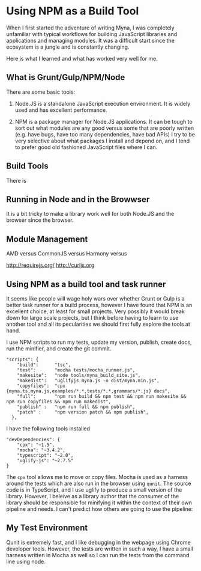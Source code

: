 # Using NPM as a Build Tool

When I first started the adventure of writing Myna, I was completely unfamiliar with typical workflows for building JavaScript libraries and applications and managing modules. It was a difficult start since the ecosystem is a jungle and is constantly changing.  

Here is what I learned and what has worked very well for me.

## What is Grunt/Gulp/NPM/Node

There are some basic tools:

1. Node.JS is a standalone JavaScript execution environment. It is widely used and has excellent performance.

1. NPM is a package manager for Node.JS applications. It can be tough to sort out what modules are any good versus some that are poorly written (e.g. have bugs, have too many dependencies, have bad APIs) I try to be very selective about what packages I install and depend on, and I tend to prefer good old fashioned JavaScript files where I can. 


## Build Tools

There is

## Running in Node and in the Browwser

It is a bit tricky to make a library work well for both Node.JS and the browser since the browser.



## Module Management 

AMD versus CommonJS versus Harmony versus

http://requirejs.org/
http://curljs.org


## Using NPM as a build tool and task runner

It seems like people will wage holy wars over whether Grunt or Gulp is a better task runner for a build process, however I have found that NPM is an excellent choice, at least for small projects. Very possibly it would break down for large scale projects, but I think before having to learn to use another tool and all its pecularities we should first fully explore the tools at hand. 

I use NPM scripts to run my tests, update my version, publish, create docs, run the minifier, and create the git commit. 

```
"scripts": {
    "build":      "tsc",
    "test":       "mocha tests/mocha_runner.js",
    "makesite":   "node tools/myna_build_site.js",
    "makedist":   "uglifyjs myna.js -o dist/myna.min.js",
    "copyfiles":  "cpx {myna.ts,myna.js,examples/*.*,tests/*.*,grammars/*.js} docs",
    "full":       "npm run build && npm test && npm run makesite && npm run copyfiles && npm run makedist",
    "publish" :   "npm run full && npm publish",
    "patch" :     "npm version patch && npm publish",
  },
```

I have the following tools installed 

```
"devDependencies": {
    "cpx": "~1.5",
    "mocha": "~3.4.2",
    "typescript": "~2.0",
    "uglify-js": "~2.7.5"
}
```

The `cpx` tool allows me to move or copy files. Mocha is used as a harness around the tests which are also run in the browser using `qunit`. The source code is in TypeScript, and I use uglify to produce a small version of the library. However, I beleive as a library author that the consumer of the library should be responsible for minifying it within the context of their own pipeline and needs. I can't predict how others are going to use the pipeline:

## My Test Environment 

Qunit is extremely fast, and I like debugging in the webpage using Chrome developer tools. However, the tests are written in such a way, I have a small harness written in Mocha as well so I can run the tests from the command line using node. 


